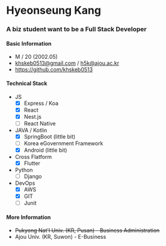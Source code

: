 # Hyeonseung Kang

### A biz student want to be a Full Stack Developer

#### Basic Information

* M / 20 (2002.05)
* khskeb0513@gmail.com / h5k@ajou.ac.kr
* https://github.com/khskeb0513

#### Technical Stack

* JS
  * [x] Express / Koa
  * [x] React
  * [x] Nest.js
  * [ ] React Native
* JAVA / Kotlin
  - [x] SpringBoot (little bit)
  - [ ] Korea eGovernment Framework
  - [x] Android (little bit)
* Cross Flatform
  - [x] Flutter
* Python
  - [ ] Django
* DevOps
  - [x] AWS
  - [x] GIT
  - [ ] Junit

#### More Information

* ~~Pukyong Nat'l Univ. (KR, Pusan) - Business Administration~~
* Ajou Univ. (KR, Suwon) - E-Business
